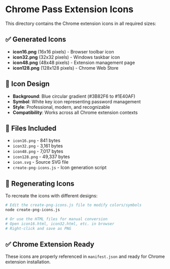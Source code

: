 # Chrome Pass Extension Icons

This directory contains the Chrome extension icons in all required sizes:

## ✅ Generated Icons

- **icon16.png** (16x16 pixels) - Browser toolbar icon
- **icon32.png** (32x32 pixels) - Windows taskbar icon
- **icon48.png** (48x48 pixels) - Extension management page
- **icon128.png** (128x128 pixels) - Chrome Web Store

## 🎨 Icon Design

- **Background**: Blue circular gradient (#3B82F6 to #1E40AF)
- **Symbol**: White key icon representing password management
- **Style**: Professional, modern, and recognizable
- **Compatibility**: Works across all Chrome extension contexts

## 📁 Files Included

- `icon16.png` - 841 bytes
- `icon32.png` - 3,161 bytes
- `icon48.png` - 7,017 bytes
- `icon128.png` - 49,337 bytes
- `icon.svg` - Source SVG file
- `create-png-icons.js` - Icon generation script

## 🔧 Regenerating Icons

To recreate the icons with different designs:

```bash
# Edit the create-png-icons.js file to modify colors/symbols
node create-png-icons.js

# Or use the HTML files for manual conversion
# Open icon16.html, icon32.html, etc. in browser
# Right-click and save as PNG
```

## ✅ Chrome Extension Ready

These icons are properly referenced in `manifest.json` and ready for Chrome extension installation.
